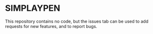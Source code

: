 # SIMPLAYPEN

This repository contains no code, but the issues tab can be used to add requests for new features, and to report bugs.
